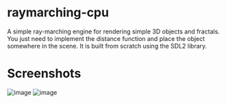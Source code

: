 # raymarching-cpu

A simple ray-marching engine for rendering simple 3D objects and fractals. You just need to implement the distance function and place the object somewhere in the scene.
It is built from scratch using the SDL2 library.

# Screenshots
![image](https://user-images.githubusercontent.com/71175311/137617895-8b795d34-ec09-4b94-8288-1e9e2fd044fd.png)
![image](https://user-images.githubusercontent.com/71175311/137617931-1bed5162-3713-4de6-b08e-10cf1c130f26.png)
